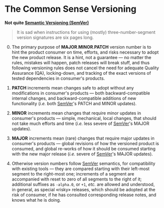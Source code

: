 # The Common Sense Versioning

**Not quite [Semantic Versioning (SemVer)][SemVer]**

> It is sad when instructions for using (mostly) three-number-segment version
> signatures are six pages long.

0.  The primary purpose of **MAJOR**.**MINOR**.**PATCH** version number is
    to hint the product consumer on time, efforts, and risks necessary to adopt
    the new product release. It is a hint, not a guarantee &mdash; no matter
    the rules, mistakes will happen, patch releases will break stuff, and
    thus following versioning rules does not cancel the need for adequate
    Quality Assurance (QA), locking-down, and tracking of the exact versions of
    tested dependencies in consumer's products.

1.  **PATCH** increments mean changes safe to adopt without any modifications in
    consumer's products &mdash; both backward-compatible internal changes, and
    backward-compatible additions of new functionality (_i.e._ both [SemVer]'s
    PATCH and MINOR updates).

2.  **MINOR** increments mean changes that require minor updates in consumer's
    products &mdash; simple, mechanical, local changes, that should not take
    much efforts and time (_i.e._ less severe of [SemVer]'s MAJOR updates).

3.  **MAJOR** increments mean (rare) changes that require major updates in
    consumer's products &mdash; global revisions of how the versioned product is
    consumed, and global re-works of how it should be consumed starting with
    the new major release (_i.e._ severe of [SemVer]'s MAJOR updates).

4.  Otherwise version numbers follow [SemVer] semantics, for compatibility with
    existing tools &mdash; they are compared starting with their left-most
    segment to the right-most one; increments of a segment are accompanied
    with reset to zero of all segments to the right of it; additional suffixes
    as `-alpha.0`, or `+1`, _etc._ are allowed and understood, in general, as
    special &laquo;risky&raquo; releases, which should be adopted at the risk of
    consumer, if he has consulted corresponding release notes, and knows what
    he is doing.

[SemVer]: https://semver.org
